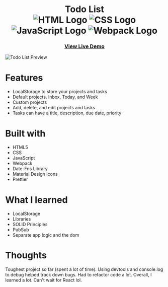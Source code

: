 <div align=center>
	<h1>Todo List
	<br>
		<img src="https://img.shields.io/static/v1?label=&message=HTML&color=E34F26&style=for-the-badge&logo=HTML5&logoColor=white&logoWidth=&labelColor=&link=" alt="HTML Logo">
	  <img src="https://img.shields.io/static/v1?label=&message=CSS&color=1572B6&style=for-the-badge&logo=CSS3&logoColor=white&logoWidth=&labelColor=&link=" alt="CSS Logo">
		<img src="https://img.shields.io/static/v1?label=&message=Javascript&color=F7DF1E&style=for-the-badge&logo=Javascript&logoColor=black&logoWidth=&labelColor=&link=" alt="JavaScript Logo">
		<img src="https://img.shields.io/static/v1?label=&message=Webpack&color=8DD6F9&style=for-the-badge&logo=webpack&logoColor=black&logoWidth=&labelColor=&link=" alt="Webpack Logo">
		<br>
	</h1>
	<h3><b><a href="https://ccolds.github.io/todo-list/">View Live Demo</a></b></h3>
</div>

![Todo List Preview](https://media.discordapp.net/attachments/249554120514600960/1053462833528049685/image.png?width=678&height=513)

# Features
- LocalStorage to store your projects and tasks
- Default projects. Inbox, Today, and Week
- Custom projects
- Add, delete, and edit projects and tasks
- Tasks can have a title, description, due date, priority



# Built with

-   HTML5
-   CSS
-   JavaScript 
-   Webpack 
-   Date-Fns Library
-   Material Design Icons
-   Prettier

# What I learned
- LocalStorage
- Libraries
- SOLID Principles
- PubSub
- Separate app logic and the dom

# Thoughts
Toughest project so far (spent a lot of time). Using devtools and console.log to debug helped track down bugs. Had to refactor code a lot. Overall, I learned a lot. Can't wait for React lol.
